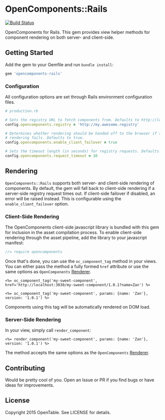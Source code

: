 # OpenComponents::Rails
[![Build Status](https://travis-ci.org/opentable/opencomponents-rails.svg?branch=master)][1]

[1]:https://travis-ci.org/opentable/opencomponents-rails

OpenComponents for Rails. This gem provides view helper methods for component
rendering on both server- and client-side.

## Getting Started
Add the gem to your Gemfile and run `bundle install`:

```ruby
gem 'opencomponents-rails'
```

### Configuration
All configuration options are set through Rails environment configuration files.

```ruby
# production.rb

# Sets the registry URL to fetch components from. Defaults to http://localhost:3030.
config.opencomponents.registry = 'http://my.awesome.registry'

# Determines whether rendering should be handed off to the browser if server-side
# rendering fails. Defaults to true.
config.opencomponents.enable_client_failover = true

# Sets the timeout length (in seconds) for registry requests. Defaults to 5.
config.opencomponents.request_timeout = 10
```

## Rendering
`OpenComponents::Rails` supports both server- and client-side rendering of components.
By default, the gem will fall back to client-side rendering if a server-side registry
request times out. If client-side failover if disabled, an error will be raised instead.
This is configurable using the `enable_client_failover` option.

### Client-Side Rendering
The OpenComponents client-side javascript library is bundled with this gem for inclusion
in the asset compilation process. To enable client-side rendering through the asset
pipeline, add the library to your javascript manifest:

```javascript
//= require opencomponents
```

Once that's done, you can use the `oc_component_tag` method in your views. You can either
pass the method a fully formed `href` attribute or use the same options as `OpenComponents`
[Renderer][2].
```erb
<%= oc_component_tag('my-sweet-component', href='http://localhost:3030/my-sweet-component/1.0.1?name=Zan') %>

<%= oc_component_tag('my-sweet-component', params: {name: 'Zan'}, version: '1.0.1') %>
```

Components using this tag will be automatically rendered on DOM load.

### Server-Side Rendering
In your view, simply call `render_component`:

```erb
<%= render_component('my-sweet-component', params: {name: 'Zan'}, version: '1.0.1') %>
```

The method accepts the same options as the `OpenComponents` [Renderer][2].

[2]:http://www.rubydoc.info/gems/opencomponents/OpenComponents/Renderer

## Contributing
Would be pretty cool of you. Open an Issue or PR if you find bugs or have ideas for improvements.

## License
Copyright 2015 OpenTable. See LICENSE for details.
